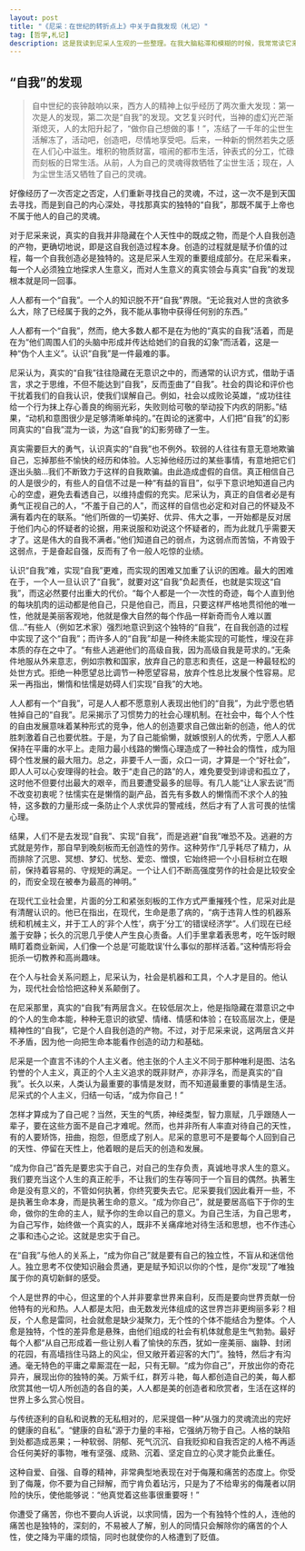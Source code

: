 ```yaml
---
layout: post
title: "《尼采：在世纪的转折点上》中关于自我发现（札记）"
tag: [哲学,札记]
description: 这是我读到尼采人生观的一些整理。在我大脑粘滞和模糊的时候，我常常读它来清醒，屡试不爽。
---
```


## “自我”的发现
> 自中世纪的丧钟敲响以来，西方人的精神上似乎经历了两次重大发现：第一次是人的发现，第二次是“自我”的发现。文艺复兴时代，当神的虚幻光芒渐渐熄灭，人的太阳升起了，“做你自己想做的事！”，冻结了一千年的尘世生活解冻了，活动吧，创造吧，尽情地享受吧。后来，一种新的惘然若失之感在人们心中滋生。堆积的物质财富，喧闹的都市生活，钟表式的分工，忙碌而刻板的日常生活。从前，人为自己的灵魂得救牺牲了尘世生活；现在，人为尘世生活又牺牲了自己的灵魂。

好像经历了一次否定之否定，人们重新寻找自己的灵魂，不过，这一次不是到天国去寻找，而是到自己的内心深处，寻找那真实的独特的“自我”，那既不属于上帝也不属于他人的自己的灵魂。

<!--excerpt_separator-->

对于尼采来说，真实的自我并非隐藏在个人天性中的既成之物，而是个人自我创造的产物，更确切地说，即是这自我创造过程本身。创造的过程就是赋予价值的过程，每一个自我创造必是独特的。这是尼采人生观的重要组成部分。在尼采看来，每一个人必须独立地探求人生意义，而对人生意义的真实领会与真实“自我”的发现根本就是同一回事。

人人都有一个“自我”。一个人的知识脱不开“自我”界限。“无论我对人世的贪欲多么大，除了已经属于我的之外，我不能从事物中获得任何别的东西。”

人人都有一个“自我”，然而，绝大多数人都不是在为他的“真实的自我”活着，而是在为“他们周围人们的头脑中形成并传达给她们的自我的幻象”而活着，这是一种“伪个人主义”。认识“自我”是一件最难的事。

尼采认为，真实的“自我”往往隐藏在无意识之中的，而通常的认识方式，借助于语言，求之于思维，不但不能达到“自我”，反而歪曲了“自我”。社会的舆论和评价也干扰着我们的自我认识，使我们误解自己。例如，社会以成败论英雄，“成功往往给一个行为抹上存心善良的绚丽光彩，失败则给可敬的举动投下内疚的阴影。”结果，“动机和意图很少是足够清晰单纯的。”在舆论的迷雾中，人们把“自我”的幻影同真实的“自我”混为一谈，为这“自我”的幻影劳碌了一生。

真实需要巨大的勇气，认识真实的“自我”也不例外。软弱的人往往有意无意地欺骗自己，忘掉那些不愉快的经历和体验。人忘掉他经历过的某些事情，有意地把它们逐出头脑...我们不断致力于这样的自我欺骗。由此造成虚假的自信。真正相信自己的人是很少的，有些人的自信不过是一种“有益的盲目”，似乎下意识地知道自己内心的空虚，避免去看透自己，以维持虚假的充实。尼采认为，真正的自信者必是有勇气正视自己的人，“不羞于自己的人”，而这样的自信也必定和对自己的怀疑及不满有着内在的联系。“他们所做的一切美好、优异、伟大之事，一开始都是反对居于他们内心的怀疑者的论据，用来说服和劝说这个怀疑者的，而为此就几乎需要天才了。这是伟大的自我不满者。”他们知道自己的弱点，为这弱点而苦恼，不肯毁于这弱点，于是奋起自强，反而有了令一般人吃惊的业绩。

认识“自我”难，实现“自我”更难，而实现的困难又加重了认识的困难。最大的困难在于，一个人一旦认识了“自我”，就要对这“自我”负起责任，也就是实现这“自我”，而这必然要付出重大的代价。“每个人都是一个一次性的奇迹，每个人直到他的每块肌肉的运动都是他自己，只是他自己，而且，只要这样严格地贯彻他的唯一性，他就是美丽客观地，他就是像大自然的每个作品一样新奇而令人难以置信…”有些人（例如艺术家）强烈地意识到这个独特的“自我”，在自我创造的过程中实现了这个“自我”；而许多人的“自我”却是一种终未能实现的可能性，埋没在非本质的存在之中了。“有些人逃避他们的高级自我，因为高级自我是苛求的。”无条件地服从外来意志，例如宗教和国家，放弃自己的意志和责任，这是一种最轻松的处世方式。拒绝一种愿望总比调节一种愿望容易，放弃个性总比发展个性容易。尼采一再指出，懒惰和怯懦是妨碍人们实现“自我”的大地。

人人都有一个“自我”，可是人人都不愿意别人表现出他们的“自我”，为此宁愿也牺牲掉自己的“自我”。尼采揭示了习惯势力的社会心理机制。在社会中，每个人个性的自由发展意味着某种形式的竞争，他人的创造要求自己做出新的创造，他人的优胜刺激着自己也要优胜。于是，为了自己能偷懒，就嫉恨别人的优秀，宁愿人人都保持在平庸的水平上。走阻力最小线路的懒惰心理造成了一种社会的惰性，成为阻碍个性发展的最大阻力。总之，非要千人一面，众口一词，才算是一个“好社会”，即人人可以心安理得的社会。敢于“走自己的路”的人，难免要受到诽谤和孤立了，这时他不但要付出最大的艰辛，而且要遭受最多的屈辱。有几人能“让人家去说”而不改变初衷呢？怯懦实在是懒惰的副产品，首先有多数人的懒惰而不求个人的独特，这多数的力量形成一条防止个人求优异的警戒线，然后才有了人言可畏的怯懦心理。

结果，人们不是去发现“自我”、实现“自我”，而是逃避“自我”唯恐不及。逃避的方式就是劳作，那自早到晚刻板而无创造性的劳作。这种劳作“几乎耗尽了精力，从而排除了沉思、冥想、梦幻、忧愁、爱恋、憎恨，它始终把一个小目标树立在眼前，保持着容易的、守规矩的满足。一个让人们不断高强度劳作的社会是比较安全的，而安全现在被奉为最高的神明。”

在现代工业社会里，片面的分工和紧张刻板的工作方式严重摧残个性，尼采对此是有清醒认识的。他已在指出，在现代，生命是患了病的，“病于违背人性的机器系统和机械主义，并于工人的‘非个人性’，病于’分工’的错误经济学”。人们现在已经羞于安静；长久的沉思几乎使人产生良心责备。人们手里拿着表思考，吃午饭时眼睛盯着商业新闻，人们像一个总是’可能耽误’什么事似的那样活着。”这种情形将会扼杀一切教养和高尚趣味。

在个人与社会关系问题上，尼采认为，社会是机器和工具，个人才是目的。他认为，现代社会恰恰把这种关系颠倒了。

在尼采那里，真实的“自我”有两层含义。在较低层次上，他是指隐藏在潜意识之中的个人的生命本能，种种无意识的欲望、情绪、情感和体验；在较高层次上，便是精神性的“自我”，它是个人自我创造的产物。不过，对于尼采来说，这两层含义并不矛盾，因为他一向把生命本能看作创造的动力和基础。

尼采是一个直言不讳的个人主义者。他主张的个人主义不同于那种唯利是图、沽名钓誉的个人主义，真正的个人主义追求的既非财产，亦非浮名，而是真实的“自我”。长久以来，人类认为最重要的事情是发财，而不知道最重要的事情是生活。尼采式的个人主义，归结一句话，“成为你自己！”

怎样才算成为了自己呢？当然，天生的气质，神经类型，智力禀赋，几乎跟随人一辈子，要在这些方面不是自己才难呢。然而，也并非所有人率直对待自己的天性，有的人要矫饰，扭曲，抱怨，但愿成了别人。尼采的意思可不是要每个人回到自己的天性、停留在天性上，他着眼的是后天的创造和发展。

“成为你自己”首先是要忠实于自己，对自己的生存负责，真诚地寻求人生的意义。我们要充当这个人生的真正舵手，不让我们的生存等同于一个盲目的偶然。执著生命是没有意义的，不管如何执著，你终究要失去它。尼采要我们因此看开一些，不是执著生命本身，而是执著生命的意义。“成为你自己”，就是要居高临下于你的生命，做你的生命的主人，赋予你的生命以自己的意义。为自己生活，为自己思考，为自己写作，始终做一个真实的人，既非不关痛痒地对待生活和思想，也不作违心之事和违心之论。这就是忠实于自己。

在“自我”与他人的关系上，“成为你自己”就是要有自己的独立性，不盲从和迷信他人。独立思考不仅使知识融会贯通，更是赋予知识以你的个性，是你“发现”了唯独属于你的真切新鲜的感受。

个人是世界的中心，但这里的个人并非要拿世界来自利，反而是要向世界贡献一份他特有的光和热。人人都是太阳，由无数发光体组成的这世界岂非更绚丽多彩？相反，个人愈是雷同，社会就愈是缺少凝聚力，无个性的个体不能结合为整体。个人愈是独特，个性的差异愈是悬殊，由他们组成的社会有机体就愈是生气勃勃。最好每个人都“从自己形成着一些让别人看了愉快的东西，犹如一座美丽、幽静、封闭的花园，有高墙挡住马路上的风尘，但又敞开着迎客的大门”。独特，然后才有沟通。毫无特色的平庸之辈厮混在一起，只有无聊。“成为你自己”，开放出你的奇花异卉，展现出你的独特的美。万紫千红，群芳斗艳，每人都创造自己的美，每人都欣赏其他一切人所创造的各自的美，人人都是美的创造者和欣赏者，生活在这样的世界上多么赏心悦目。

与传统逐利的自私和说教的无私相对的，尼采提倡一种“从强力的灵魂流出的完好的健康的自私”。“健康的自私”源于力量的丰裕，它强纳万物于自己。人格的缺陷到处都造成恶果；一种软弱、阴郁、死气沉沉、自我贬抑和自我否定的人格不再适合任何美好的事物，唯有坚强、成熟、沉着、坚定自立的心灵才能负此重任。

这种自爱、自强、自尊的精神，非常典型地表现在对于侮蔑和痛苦的态度上。你受到了侮蔑，你不要为自己辩解，而宁肯负着玷污，只是为了不给卑劣的侮蔑者以阴险的快乐，使他能够说：“他真觉着这些事很重要呀！”

你遭受了痛苦，你也不要向人诉说，以求同情，因为一个有独特个性的人，连他的痛苦也是独特的，深刻的，不易被人了解，别人的同情只会解除你的痛苦的个人性，使之降为平庸的烦恼，同时也就使你的人格遭到了贬值。
